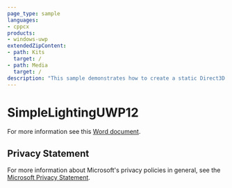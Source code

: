 ```yaml
---
page_type: sample
languages:
- cppcx
products:
- windows-uwp
extendedZipContent:
- path: Kits
  target: /
- path: Media
  target: /
description: "This sample demonstrates how to create a static Direct3D 12 vertex, index, and constant buffer to draw indexed geometry lit by using static and dynamic Lambertian lighting in a Universal Windows Platform (UWP) app."
---
```


# SimpleLightingUWP12

For more information see this [Word document](https://github.com/microsoft/Xbox-ATG-Samples/blob/master/UWPSamples/IntroGraphics/SimpleLightingUWP12/Readme.docx).

## Privacy Statement

For more information about Microsoft's privacy policies in general, see the [Microsoft Privacy Statement](https://privacy.microsoft.com/en-us/privacystatement/).

